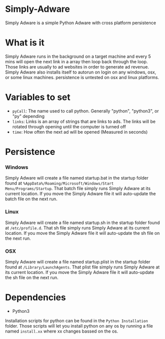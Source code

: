# Simply-Adware
Simply Adware is a simple Python Adware with cross platform persistence
# What is it
Simply Adware runs in the background on a target machine and every 5 mins will open the next link in a array then loop back through the loop. Those links are usually to ad websites in order to generate ad revenue. Simply Adware also installs itself to autorun on login on any windows, osx, or some linux machines. persistence is untested on osx and linux platforms.
# Variables to set
- ```pyCall```: The name used to call python. Generally "python", "python3", or "py" depending
- ```links```: Links is an array of strings that are links to ads. The links will be rotated through opening until the computer is turned off
- ```time```: How often the next ad will be opened (Measured in seconds)
# Persistence
### Windows
Simply Adware will create a file named startup.bat in the startup folder found at ```%AppData%/Roaming/Microsoft/Windows/Start Menu/Programs/Startup```. That batch file simply runs Simply Adware at its current location. If you move the Simply Adware file it will auto-update the batch file on the next run.
### Linux
Simply Adware will create a file named startup.sh in the startup folder found at ```/etc/profile.d```. That sh file simply runs Simply Adware at its current location. If you move the Simply Adware file it will auto-update the sh file on the next run.
### OSX
Simply Adware will create a file named startup.plist in the startup folder found at ```/Library/LaunchAgents```. That plist file simply runs Simply Adware at its current location. If you move the Simply Adware file it will auto-update the sh file on the next run.
# Dependencies
- Python3

Installation scripts for python can be found in the ```Python Installation``` folder. Those scripts will let you install python on any os by running a file named ```install.xx``` where xx changes bassed on the os.
